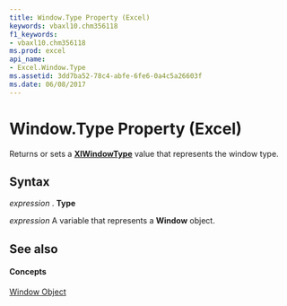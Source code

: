 ```yaml
---
title: Window.Type Property (Excel)
keywords: vbaxl10.chm356118
f1_keywords:
- vbaxl10.chm356118
ms.prod: excel
api_name:
- Excel.Window.Type
ms.assetid: 3dd7ba52-78c4-abfe-6fe6-0a4c5a26603f
ms.date: 06/08/2017
---
```



# Window.Type Property (Excel)

Returns or sets a  **[XlWindowType](xlwindowtype-enumeration-excel.md)** value that represents the window type.


## Syntax

 _expression_ . **Type**

 _expression_ A variable that represents a **Window** object.


## See also


#### Concepts


[Window Object](window-object-excel.md)

